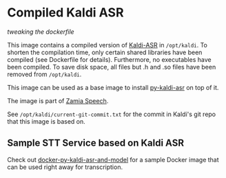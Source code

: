 # Compiled Kaldi ASR

_tweaking the dockerfile_

This image contains a compiled version of
[Kaldi-ASR](https://github.com/kaldi-asr/kaldi) in `/opt/kaldi`.  To
shorten the compilation time, only certain shared libraries have been
compiled (see Dockerfile for details). Furthermore, no executables
have been compiled. To save disk space, all files but .h and .so files
have been removed from `/opt/kaldi`.

This image can be used as a base image to install
[py-kaldi-asr](https://github.com/gooofy/py-kaldi-asr) on top of it.

The image is part of [Zamia Speech](https://github.com/gooofy/zamia-speech).

See `/opt/kaldi/current-git-commit.txt` for the commit in Kaldi's git repo
that this image is based on.


## Sample STT Service based on Kaldi ASR

Check out
[docker-py-kaldi-asr-and-model](https://github.com/mpuels/docker-py-kaldi-asr-and-model)
for a sample Docker image that can be used right away for transcription.
